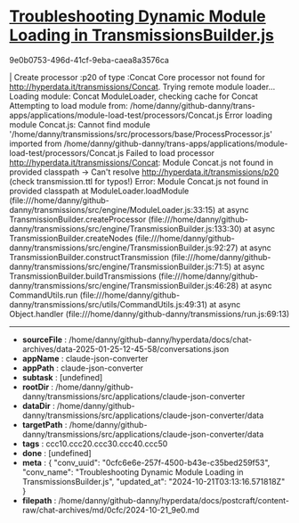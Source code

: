 # [Troubleshooting Dynamic Module Loading in TransmissionsBuilder.js](https://claude.ai/chat/0cfc6e6e-257f-4500-b43e-c35bed259f53)

9e0b0753-496d-41cf-9eba-caea8a3576ca

| Create processor :p20 of type :Concat
Core processor not found for http://hyperdata.it/transmissions/Concat. Trying remote module loader...
Loading module: Concat
ModuleLoader, checking cache for Concat
Attempting to load module from: /home/danny/github-danny/trans-apps/applications/module-load-test/processors/Concat.js
Error loading module Concat.js: Cannot find module '/home/danny/transmissions/src/processors/base/ProcessProcessor.js' imported from /home/danny/github-danny/trans-apps/applications/module-load-test/processors/Concat.js
Failed to load processor http://hyperdata.it/transmissions/Concat: Module Concat.js not found in provided classpath
-> Can't resolve http://hyperdata.it/transmissions/p20 (check transmission.ttl for typos!)
Error: Module Concat.js not found in provided classpath
    at ModuleLoader.loadModule (file:///home/danny/github-danny/transmissions/src/engine/ModuleLoader.js:33:15)
    at async TransmissionBuilder.createProcessor (file:///home/danny/github-danny/transmissions/src/engine/TransmissionBuilder.js:133:30)
    at async TransmissionBuilder.createNodes (file:///home/danny/github-danny/transmissions/src/engine/TransmissionBuilder.js:92:27)
    at async TransmissionBuilder.constructTransmission (file:///home/danny/github-danny/transmissions/src/engine/TransmissionBuilder.js:71:5)
    at async TransmissionBuilder.buildTransmissions (file:///home/danny/github-danny/transmissions/src/engine/TransmissionBuilder.js:46:28)
    at async CommandUtils.run (file:///home/danny/github-danny/transmissions/src/utils/CommandUtils.js:49:31)
    at async Object.handler (file:///home/danny/github-danny/transmissions/run.js:69:13)

---

* **sourceFile** : /home/danny/github-danny/hyperdata/docs/chat-archives/data-2025-01-25-12-45-58/conversations.json
* **appName** : claude-json-converter
* **appPath** : claude-json-converter
* **subtask** : [undefined]
* **rootDir** : /home/danny/github-danny/transmissions/src/applications/claude-json-converter
* **dataDir** : /home/danny/github-danny/transmissions/src/applications/claude-json-converter/data
* **targetPath** : /home/danny/github-danny/transmissions/src/applications/claude-json-converter/data
* **tags** : ccc10.ccc20.ccc30.ccc40.ccc50
* **done** : [undefined]
* **meta** : {
  "conv_uuid": "0cfc6e6e-257f-4500-b43e-c35bed259f53",
  "conv_name": "Troubleshooting Dynamic Module Loading in TransmissionsBuilder.js",
  "updated_at": "2024-10-21T03:13:16.571818Z"
}
* **filepath** : /home/danny/github-danny/hyperdata/docs/postcraft/content-raw/chat-archives/md/0cfc/2024-10-21_9e0.md